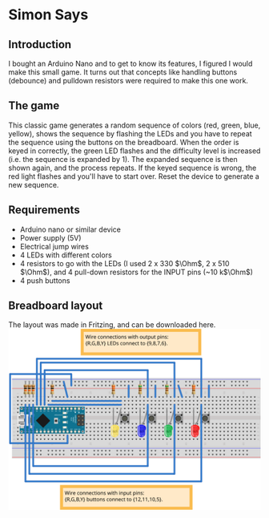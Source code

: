 # Simon Says

## Introduction
I bought an Arduino Nano and to get to know its features, I figured I would make this small game. It turns out that concepts like handling buttons (debounce) and pulldown resistors were required to make this one work.

## The game
This classic game generates a random sequence of colors (red, green, blue, yellow), shows the sequence by flashing the LEDs and you have to repeat the sequence using the buttons on the breadboard. When the order is keyed in correctly, the green LED flashes and the difficulty level is increased  (i.e. the sequence is expanded by 1). The expanded sequence is then shown again, and the process repeats. If the keyed sequence is wrong, the red light flashes and you'll have to start over. Reset the device to generate a new sequence.

## Requirements
* Arduino nano or similar device
* Power supply (5V)
* Electrical jump wires
* 4 LEDs with different colors
* 4 resistors to go with the LEDs (I used 2 x 330 $\Ohm$, 2 x 510 $\Ohm$), and 4 pull-down resistors for the INPUT pins (~10 k$\Ohm$)
* 4 push buttons

## Breadboard layout
The layout was made in Fritzing, and can be downloaded here.
![Breadboard layout](./doc/simon_says_bb.svg)

